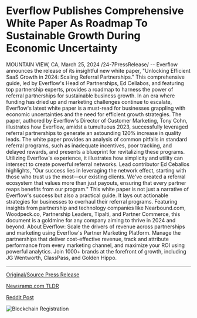 # Everflow Publishes Comprehensive White Paper As Roadmap To Sustainable Growth During Economic Uncertainty

MOUNTAIN VIEW, CA, March 25, 2024 /24-7PressRelease/ -- Everflow announces the release of its insightful new white paper, "Unlocking Efficient SaaS Growth in 2024: Scaling Referral Partnerships." This comprehensive guide, led by Everflow's Head of Partnerships, Ed Cellabos, and featuring top partnership experts, provides a roadmap to harness the power of referral partnerships for sustainable business growth.  In an era where funding has dried up and marketing challenges continue to escalate, Everflow's latest white paper is a must-read for businesses grappling with economic uncertainties and the need for efficient growth strategies. The paper, authored by Everflow's Director of Customer Marketing, Tony Cohn, illustrates how Everflow, amidst a tumultuous 2023, successfully leveraged referral partnerships to generate an astounding 120% increase in quality leads.  The white paper provides an analysis of common pitfalls in standard referral programs, such as inadequate incentives, poor tracking, and delayed rewards, and presents a blueprint for revitalizing these programs. Utilizing Everflow's experience, it illustrates how simplicity and utility can intersect to create powerful referral networks.  Lead contributor Ed Ceballos highlights, "Our success lies in leveraging the network effect, starting with those who trust us the most—our existing clients. We've created a referral ecosystem that values more than just payouts, ensuring that every partner reaps benefits from our program."  This white paper is not just a narrative of Everflow's success but also a practical guide. It lays out actionable strategies for businesses to overhaul their referral programs. Featuring insights from partnership and technology companies like Nearbound.com, Woodpeck.co, Partnership Leaders, Tipalti, and Partner Commerce, this document is a goldmine for any company aiming to thrive in 2024 and beyond.  About Everflow: Scale the drivers of revenue across partnerships and marketing using Everflow's Partner Marketing Platform. Manage the partnerships that deliver cost-effective revenue, track and attribute performance from every marketing channel, and maximize your ROI using powerful analytics. Join 1000+ brands at the forefront of growth, including JG Wentworth, ClassPass, and Golden Hippo. 

---

[Original/Source Press Release](https://www.24-7pressrelease.com/press-release/509515/everflow-publishes-comprehensive-white-paper-as-roadmap-to-sustainable-growth-during-economic-uncertainty)
                    

[Newsramp.com TLDR](None) 



[Reddit Post](https://www.reddit.com/r/Business_NewsRamp/comments/1bn7lrf/everflow_releases_new_white_paper_on_scaling/) 



![Blockchain Registration](https://cdn.newsramp.app/24-7PressRelease/qrcode/243/25/fineEZdB.webp)